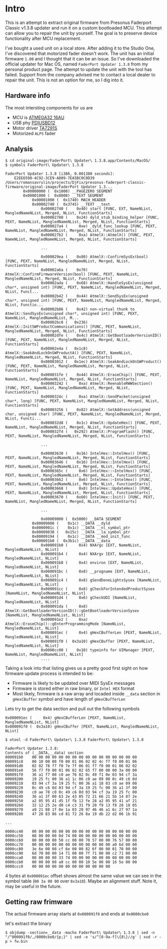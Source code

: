 # Intro

This is an attempt to extract original firmware from Presonus Faderport Classic v1.3.8 updater and run it on a custom bootloaded MCU. This attempt can allow you to repair the unit by yourself. The goal is to preserve device functionality after MCU replacement.

I've bought a used unit on a local store. After adding it to the Studio One, I've discovered that motorized fader doesn't work. The unit has an initial firmware `1.00` and I thought that it can be an issue. So I've downloaded the official updater for Mac OS, named `FaderPort Updater 1.3.8` from my personal product page. The attempt to update the unit with the tool has failed. Support from the company advised me to contact a local dealer to repair the unit. This is not an option for me, so I dig into it.

## Hardware info

The most intersting components for us are

* MCU is [ATMEGA32 16AU](docs/Atmega32.pdf)
* USB phy [PDIUSBD12](docs/PDIUSBD12PWTM.pdf)
* Motor driver [TA7291S](docs/TA7291S.pdf)
* Motorized `ALPS` fader

## Analysis

```
$ cd original-image/FaderPort\ Updater\ 1.3.8.app/Contents/MacOS/
$ symbols FaderPort\ Updater\ 1.3.8

FaderPort Updater 1.3.8 [i386, 0.001380 seconds]:
    E2EE6598-4C92-3CE9-A809-7EA5BC0C0D39 /Users/romansavrulin/projects/DjFix/presonus-faderport-classic-firmware/original-image/FaderPort Updater 1.3...
        0x00000000 (  0x1000) __PAGEZERO SEGMENT
        0x00001000 (  0x8000) __TEXT SEGMENT
            0x00001000 (  0x1740) MACH_HEADER
            0x00002740 (  0x3745) __TEXT __text
                0x00002740 (    0x40) start [FUNC, EXT, NameNList, MangledNameNList, Merged, NList, FunctionStarts]
                0x00002780 (    0x24) dyld_stub_binding_helper [FUNC, PEXT, NameNList, MangledNameNList, Merged, NList, FunctionStarts]
                0x000027a4 (     0xe) _dyld_func_lookup [FUNC, PEXT, NameNList, MangledNameNList, Merged, NList, FunctionStarts]
                0x000027b2 (     0xa) AtmelX::AtmelX() [FUNC, PEXT, NameNList, MangledNameNList, Merged, NList, FunctionStarts]
                
                ...
                
                0x000029ea (    0x80) AtmelX::ConfirmSysEx(bool) [FUNC, PEXT, NameNList, MangledNameNList, Merged, NList, FunctionStarts]
                0x00002a6a (    0x70) AtmelX::ConfirmFirmwareVersion(bool) [FUNC, PEXT, NameNList, MangledNameNList, Merged, NList, FunctionStarts]
                0x00002ada (    0x68) AtmelX::HandleSysEx(unsigned char*, unsigned int) [FUNC, PEXT, NameNList, MangledNameNList, Merged, NList, Funct...
                0x00002b42 (    0x44) AtmelX::SendSysEx(unsigned char*, unsigned int) [FUNC, PEXT, NameNList, MangledNameNList, Merged, NList, Functio...
                0x00002b86 (    0x42) non-virtual thunk to AtmelX::SendSysEx(unsigned char*, unsigned int) [FUNC, PEXT, NameNList, MangledNameNList, M...
                0x00002bc8 (   0x236) AtmelX::InitSWProductCommunications() [FUNC, PEXT, NameNList, MangledNameNList, Merged, NList, FunctionStarts]
                0x00002dfe (    0x4c) AtmelX::GetBootloaderVersionID() [FUNC, PEXT, NameNList, MangledNameNList, Merged, NList, FunctionStarts]
                0x00002e4a (   0x1c8) AtmelX::SeakAndLockOnSWProductA() [FUNC, PEXT, NameNList, MangledNameNList, Merged, NList, FunctionStarts]
                0x00003012 (   0x1ec) AtmelX::SeakAndLockOnSWProduct() [FUNC, PEXT, NameNList, MangledNameNList, Merged, NList, FunctionStarts]
                0x000031fe (    0x44) AtmelX::EraseChip() [FUNC, PEXT, NameNList, MangledNameNList, Merged, NList, FunctionStarts]
                0x00003242 (     0xa) AtmelX::ReenableRWWSection() [FUNC, PEXT, NameNList, MangledNameNList, Merged, NList, FunctionStarts]
                0x0000324c (     0xa) AtmelX::SendPacket(unsigned char*, long) [FUNC, PEXT, NameNList, MangledNameNList, Merged, NList, FunctionStarts]
                0x00003256 (    0x82) AtmelX::SetAddress(unsigned char, unsigned char) [FUNC, PEXT, NameNList, MangledNameNList, Merged, NList, Functi...
                0x000032d8 (    0x1c) AtmelX::UpdateHex() [FUNC, PEXT, NameNList, MangledNameNList, Merged, NList, FunctionStarts]
                0x000032f4 (   0x292) AtmelX::ProgramFlash() [FUNC, PEXT, NameNList, MangledNameNList, Merged, NList, FunctionStarts]
                
                ...
                
                0x00003630 (    0x16) IntelHex::IntelHex() [FUNC, PEXT, NameNList, MangledNameNList, Merged, NList, FunctionStarts]
                0x00003646 (    0x16) IntelHex::IntelHex() [FUNC, PEXT, NameNList, MangledNameNList, Merged, NList, FunctionStarts]
                0x0000365c (     0x6) IntelHex::~IntelHex() [FUNC, PEXT, NameNList, MangledNameNList, Merged, NList, FunctionStarts]
                0x00003662 (     0x6) IntelHex::~IntelHex() [FUNC, PEXT, NameNList, MangledNameNList, Merged, NList, FunctionStarts]
                0x00003668 (     0x8) IntelHex::UpdateHex() [FUNC, PEXT, NameNList, MangledNameNList, Merged, NList, FunctionStarts]
                0x00003670 (    0x60) IntelHex::Init() [FUNC, PEXT, NameNList, MangledNameNList, Merged, NList, FunctionStarts]
                
                ...
                
                0x00009000 (  0x5000) __DATA SEGMENT
            0x00009000 (    0x1c) __DATA __dyld
            0x0000901c (    0x1c) __DATA __nl_symbol_ptr
            0x00009038 (   0x15c) __DATA __la_symbol_ptr
            0x00009194 (    0x1c) __DATA __mod_init_func
            0x000091b0 (  0x3b1c) __DATA __data
                0x000091b0 (     0x4) NXArgc [EXT, NameNList, MangledNameNList, NList]
                0x000091b4 (     0x4) NXArgv [EXT, NameNList, MangledNameNList, NList]
                0x000091b8 (     0x4) environ [EXT, NameNList, MangledNameNList, NList]
                0x000091bc (     0x8) __progname [EXT, NameNList, MangledNameNList, NList]
                0x000091c4 (     0x8) gSendDoneLightsSysex [NameNList, MangledNameNList, NList]
                0x000091cc (     0x8) gCheckForIntendedProductSysex [NameNList, MangledNameNList, NList]
                0x000091d4 (     0x6) gCheckUDI [NameNList, MangledNameNList, NList]
                0x000091da (     0x8) AtmelX::GetBootloaderVersionID()::gGetBootloaderVersionSysex [NameNList, MangledNameNList, NList]
                0x000091e2 (     0xa) AtmelX::EraseChip()::gEnterProgrammingMode [NameNList, MangledNameNList, NList]
                0x000091ec (     0x4) gHexCBufferLen [PEXT, NameNList, MangledNameNList, NList]
                0x000091f0 (  0x3a10) gHexCBuffer [PEXT, NameNList, MangledNameNList, NList]
                0x0000cc00 (    0x10) typeinfo for UIManager [PEXT, NameNList, MangledNameNList, NList]
                ....
```

Taking a look into that listing gives us a pretty good first sight on how firmware update process is intended to be:

* Firmware is likely to be updated over MIDI SysEx messages
* Firmware is stored either in raw binary, or `Intel HEX` format
* Most likely, firmware is a raw array and locaded inside `__data` section in `gHexCBuffer` symbol and have length of `gHexCBufferLen`

Lets try to get the data section and pull out the following symbols

```
0x000091ec (     0x4) gHexCBufferLen [PEXT, NameNList, MangledNameNList, NList]
0x000091f0 (  0x3a10) gHexCBuffer [PEXT, NameNList, MangledNameNList, NList]
```

```
$ otool -d FaderPort\ Updater\ 1.3.8 FaderPort\ Updater\ 1.3.8

FaderPort Updater 1.3.8:
Contents of (__DATA,__data) section
000091b0	00 00 00 00 00 00 00 00 00 00 00 00 00 00 00 00
000091c0	00 10 00 00 f0 00 01 06 02 02 4c f7 f0 00 01 06
000091d0	02 02 78 f7 f0 7e 7f 06 01 f7 f0 00 01 06 02 02
000091e0	56 f7 f0 00 01 06 02 02 65 f7 00 00 00 3a 00 00
000091f0	36 a1 f7 00 c0 ae 76 82 0c 49 f1 0e 03 94 cf 3a
00009200	19 25 fc 00 36 a1 1c 06 c0 ae 09 00 0c 49 c6 0d
00009210	03 94 cf 3a 19 25 fc 00 36 a1 18 03 c0 ae 09 00
00009220	0c 49 c6 0d 03 94 cf 3a 19 25 fc 00 36 a1 3f 00
00009230	c0 ae 78 c0 0c 49 c6 0d 03 94 cf 3a 19 25 fc 00
00009240	36 a1 3f 00 63 2e 43 05 72 21 66 21 5b 14 87 2e
00009250	a2 05 95 41 d5 1f fb 12 fe 28 a2 05 95 41 af 21
00009260	32 12 25 2e d0 c4 c3 31 f9 20 f9 13 f8 28 18 05
00009270	a9 21 88 1f 0e 1a 03 20 97 46 46 a1 6c 27 97 1a
00009280	47 20 83 86 cd 81 72 26 8a 19 db 22 d2 06 1b 91

...

0000cc40	00 00 00 00 00 00 00 00 00 00 00 00 00 00 00 00
0000cc50	08 00 00 00 0d 74 00 00 00 00 00 00 00 00 00 00
0000cc60	00 00 00 00 50 cc 00 00 70 57 00 00 76 57 00 00
0000cc70	00 00 00 00 00 00 00 00 00 00 00 00 a0 6d 00 00
0000cc80	3e 6e 00 00 cf 6e 00 00 82 6f 00 00 01 70 00 00
0000cc90	6d 70 00 00 14 71 00 00 7f 71 00 00 c2 71 00 00
0000cca0	08 00 00 00 33 74 00 00 00 00 00 00 00 00 00 00
0000ccb0	00 00 00 00 a0 cc 00 00 10 5e 00 00 16 5e 00 00
0000ccc0	00 00 00 00 00 00 00 00 00 00 00 00

```

4 bytes at `0x000091ec` offset shows almost the same value we can see in the symbol table (`00 3a 00 00` over `0x3a10`). Maybe an alignment stuff. Note it, may be useful in the future.

## Getting raw frimware

The actual firmware array starts at `0x000091f0` and ends at `0x0000cbe0`

let's extract the binary

```
$ objdump -section=__data -macho FaderPort\ Updater\ 1.3.8 | sed -n "/^000091f0/,/0000cbe0/{p;}" | sed -e 's/^[0-9a-f]\{8\}//g' | xxd -r -p > fw.bin
```